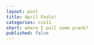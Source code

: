 ```yaml
---
layout: post
title: April Fools!
categories: cxx11
short: where I pull some prank?
published: false
---
```


